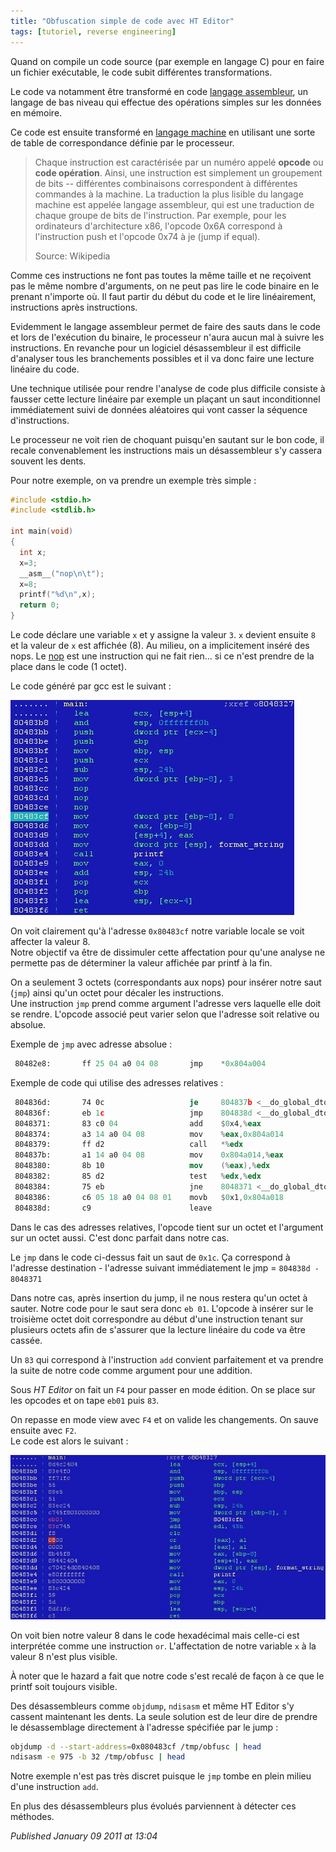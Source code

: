 ```yaml
---
title: "Obfuscation simple de code avec HT Editor"
tags: [tutoriel, reverse engineering]
---
```


Quand on compile un code source (par exemple en langage C) pour en faire un fichier exécutable, le code subit différentes transformations.  

Le code va notamment être transformé en code [langage assembleur](http://fr.wikipedia.org/wiki/Assembleur), un langage de bas niveau qui effectue des opérations simples sur les données en mémoire.  

Ce code est ensuite transformé en [langage machine](http://fr.wikipedia.org/wiki/Langage_machine) en utilisant une sorte de table de correspondance définie par le processeur.  

> Chaque instruction est caractérisée par un numéro appelé **opcode** ou **code opération**.
> Ainsi, une instruction est simplement un groupement de bits -- différentes combinaisons correspondent à différentes commandes à la machine.
> La traduction la plus lisible du langage machine est appelée langage assembleur, qui est une traduction de chaque groupe de bits de l'instruction.
> Par exemple, pour les ordinateurs d'architecture x86, l'opcode 0x6A correspond à l'instruction push et l'opcode 0x74 à je (jump if equal).  
> 
> Source: Wikipedia

Comme ces instructions ne font pas toutes la même taille et ne reçoivent pas le même nombre d'arguments, on ne peut pas lire le code binaire en le prenant n'importe où. Il faut partir du début du code et le lire linéairement, instructions après instructions.  

Evidemment le langage assembleur permet de faire des sauts dans le code et lors de l'exécution du binaire, le processeur n'aura aucun mal à suivre les instructions. En revanche pour un logiciel désassembleur il est difficile d'analyser tous les branchements possibles et il va donc faire une lecture linéaire du code.  

Une technique utilisée pour rendre l'analyse de code plus difficile consiste à fausser cette lecture linéaire par exemple un plaçant un saut inconditionnel immédiatement suivi de données aléatoires qui vont casser la séquence d'instructions.  

Le processeur ne voit rien de choquant puisqu'en sautant sur le bon code, il recale convenablement les instructions mais un désassembleur s'y cassera souvent les dents.  

Pour notre exemple, on va prendre un exemple très simple :  

```c
#include <stdio.h>
#include <stdlib.h>

int main(void)
{
  int x;
  x=3;
  __asm__("nop\n\t");
  x=8;
  printf("%d\n",x);
  return 0;
}
```

Le code déclare une variable `x` et y assigne la valeur `3`. `x` devient ensuite `8` et la valeur de `x` est affichée (8). Au milieu, on a implicitement inséré des nops. Le [nop](http://fr.wikipedia.org/wiki/NOP) est une instruction qui ne fait rien... si ce n'est prendre de la place dans le code (1 octet).  

Le code généré par gcc est le suivant :  

![HT Editor disassembly](/assets/img/htmain.jpg)  

On voit clairement qu'à l'adresse `0x80483cf` notre variable locale se voit affecter la valeur 8.  
Notre objectif va être de dissimuler cette affectation pour qu'une analyse ne permette pas de déterminer la valeur affichée par printf à la fin.  

On a seulement 3 octets (correspondants aux nops) pour insérer notre saut (`jmp`) ainsi qu'un octet pour décaler les instructions.  
Une instruction `jmp` prend comme argument l'adresse vers laquelle elle doit se rendre. L'opcode associé peut varier selon que l'adresse soit relative ou absolue.  

Exemple de `jmp` avec adresse absolue :  

```nasm
 80482e8:       ff 25 04 a0 04 08       jmp    *0x804a004
```

Exemple de code qui utilise des adresses relatives :  

```nasm
 804836d:       74 0c                   je     804837b <__do_global_dtors_aux+0x1b>
 804836f:       eb 1c                   jmp    804838d <__do_global_dtors_aux+0x2d>
 8048371:       83 c0 04                add    $0x4,%eax
 8048374:       a3 14 a0 04 08          mov    %eax,0x804a014
 8048379:       ff d2                   call   *%edx
 804837b:       a1 14 a0 04 08          mov    0x804a014,%eax
 8048380:       8b 10                   mov    (%eax),%edx
 8048382:       85 d2                   test   %edx,%edx
 8048384:       75 eb                   jne    8048371 <__do_global_dtors_aux+0x11>
 8048386:       c6 05 18 a0 04 08 01    movb   $0x1,0x804a018
 804838d:       c9                      leave
```

Dans le cas des adresses relatives, l'opcode tient sur un octet et l'argument sur un octet aussi. C'est donc parfait dans notre cas.  

Le `jmp` dans le code ci-dessus fait un saut de `0x1c`. Ça correspond à l'adresse destination - l'adresse suivant immédiatement le jmp = `804838d - 8048371`  

Dans notre cas, après insertion du jump, il ne nous restera qu'un octet à sauter. Notre code pour le saut sera donc `eb 01`. L'opcode à insérer sur le troisième octet doit correspondre au début d'une instruction tenant sur plusieurs octets afin de s'assurer que la lecture linéaire du code va être cassée.  

Un `83` qui correspond à l'instruction `add` convient parfaitement et va prendre la suite de notre code comme argument pour une addition.  

Sous *HT Editor* on fait un `F4` pour passer en mode édition. On se place sur les opcodes et on tape `eb01` puis `83`.  

On repasse en mode view avec `F4` et on valide les changements. On sauve ensuite avec `F2`.  
Le code est alors le suivant :  

![HT Editor obfuscated code](/assets/img/htobfusc.jpg)  

On voit bien notre valeur 8 dans le code hexadécimal mais celle-ci est interprétée comme une instruction `or`. L'affectation de notre variable `x` à la valeur 8 n'est plus visible.  

À noter que le hazard a fait que notre code s'est recalé de façon à ce que le printf soit toujours visible.  

Des désassembleurs comme `objdump`, `ndisasm` et même HT Editor s'y cassent maintenant les dents. La seule solution est de leur dire de prendre le désassemblage directement à l'adresse spécifiée par le jump :  

```bash
objdump -d --start-address=0x080483cf /tmp/obfusc | head
ndisasm -e 975 -b 32 /tmp/obfusc | head
```

Notre exemple n'est pas très discret puisque le `jmp` tombe en plein milieu d'une instruction `add`.  

En plus des désassembleurs plus évolués parviennent à détecter ces méthodes.

*Published January 09 2011 at 13:04*
